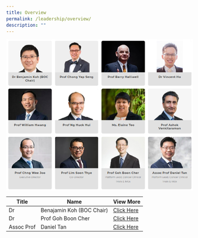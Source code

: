 ```yaml
---
title: Overview
permalink: /leadership/overview/
description: ""
---
```

![Leadership Main](/images/leadership%20main%201.png)


| Title | Name | View More |
| -------- | -------- | -------- |
| Dr | Benajamin Koh (BOC Chair)    | [Click Here](/leaders/dr-benjamin-koh/)     |
| Dr | Prof Goh Boon Cher | [Click Here](/leaders/prof-goh-boon-cher/) |
| Assoc Prof | Daniel Tan | [Click Here](/leaders/assoc-prof-daniel-tan/) |